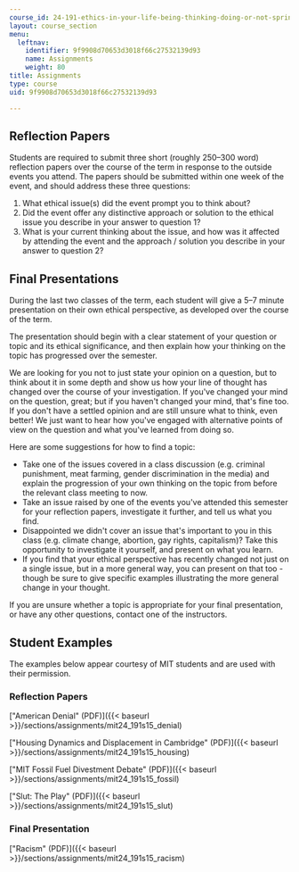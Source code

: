 ```yaml
---
course_id: 24-191-ethics-in-your-life-being-thinking-doing-or-not-spring-2015
layout: course_section
menu:
  leftnav:
    identifier: 9f9908d70653d3018f66c27532139d93
    name: Assignments
    weight: 80
title: Assignments
type: course
uid: 9f9908d70653d3018f66c27532139d93

---
```


Reflection Papers
-----------------

Students are required to submit three short (roughly 250–300 word) reflection papers over the course of the term in response to the outside events you attend. The papers should be submitted within one week of the event, and should address these three questions:

1.  What ethical issue(s) did the event prompt you to think about?
2.  Did the event offer any distinctive approach or solution to the ethical issue you describe in your answer to question 1?
3.  What is your current thinking about the issue, and how was it affected by attending the event and the approach / solution you describe in your answer to question 2?

Final Presentations
-------------------

During the last two classes of the term, each student will give a 5–7 minute presentation on their own ethical perspective, as developed over the course of the term.

The presentation should begin with a clear statement of your question or topic and its ethical significance, and then explain how your thinking on the topic has progressed over the semester.

We are looking for you not to just state your opinion on a question, but to think about it in some depth and show us how your line of thought has changed over the course of your investigation. If you've changed your mind on the question, great; but if you haven't changed your mind, that's fine too. If you don't have a settled opinion and are still unsure what to think, even better! We just want to hear how you've engaged with alternative points of view on the question and what you've learned from doing so.

Here are some suggestions for how to find a topic:

*   Take one of the issues covered in a class discussion (e.g. criminal punishment, meat farming, gender discrimination in the media) and explain the progression of your own thinking on the topic from before the relevant class meeting to now.
*   Take an issue raised by one of the events you've attended this semester for your reflection papers, investigate it further, and tell us what you find.
*   Disappointed we didn't cover an issue that's important to you in this class (e.g. climate change, abortion, gay rights, capitalism)? Take this opportunity to investigate it yourself, and present on what you learn.
*   If you find that your ethical perspective has recently changed not just on a single issue, but in a more general way, you can present on that too - though be sure to give specific examples illustrating the more general change in your thought.

If you are unsure whether a topic is appropriate for your final presentation, or have any other questions, contact one of the instructors.

Student Examples
----------------

The examples below appear courtesy of MIT students and are used with their permission.

### Reflection Papers

["American Denial" (PDF)]({{< baseurl >}}/sections/assignments/mit24_191s15_denial)

["Housing Dynamics and Displacement in Cambridge" (PDF)]({{< baseurl >}}/sections/assignments/mit24_191s15_housing)

["MIT Fossil Fuel Divestment Debate" (PDF)]({{< baseurl >}}/sections/assignments/mit24_191s15_fossil)

["Slut: The Play" (PDF)]({{< baseurl >}}/sections/assignments/mit24_191s15_slut)

### Final Presentation

["Racism" (PDF)]({{< baseurl >}}/sections/assignments/mit24_191s15_racism)